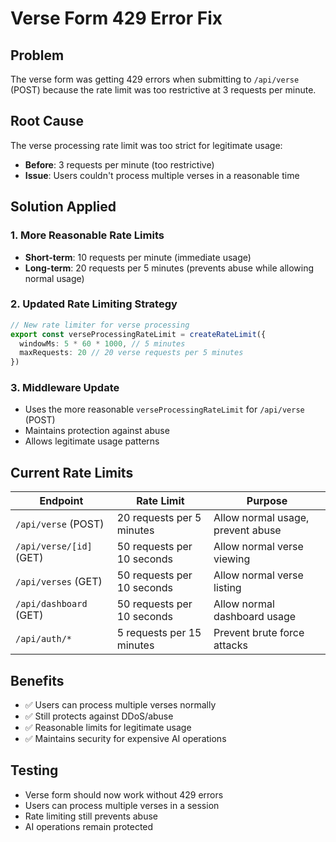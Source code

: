 # Verse Form 429 Error Fix

## Problem
The verse form was getting 429 errors when submitting to `/api/verse` (POST) because the rate limit was too restrictive at 3 requests per minute.

## Root Cause
The verse processing rate limit was too strict for legitimate usage:
- **Before**: 3 requests per minute (too restrictive)
- **Issue**: Users couldn't process multiple verses in a reasonable time

## Solution Applied

### 1. **More Reasonable Rate Limits**
- **Short-term**: 10 requests per minute (immediate usage)
- **Long-term**: 20 requests per 5 minutes (prevents abuse while allowing normal usage)

### 2. **Updated Rate Limiting Strategy**
```typescript
// New rate limiter for verse processing
export const verseProcessingRateLimit = createRateLimit({
  windowMs: 5 * 60 * 1000, // 5 minutes
  maxRequests: 20 // 20 verse requests per 5 minutes
})
```

### 3. **Middleware Update**
- Uses the more reasonable `verseProcessingRateLimit` for `/api/verse` (POST)
- Maintains protection against abuse
- Allows legitimate usage patterns

## Current Rate Limits

| Endpoint | Rate Limit | Purpose |
|----------|------------|---------|
| `/api/verse` (POST) | 20 requests per 5 minutes | Allow normal usage, prevent abuse |
| `/api/verse/[id]` (GET) | 50 requests per 10 seconds | Allow normal verse viewing |
| `/api/verses` (GET) | 50 requests per 10 seconds | Allow normal verse listing |
| `/api/dashboard` (GET) | 50 requests per 10 seconds | Allow normal dashboard usage |
| `/api/auth/*` | 5 requests per 15 minutes | Prevent brute force attacks |

## Benefits
- ✅ Users can process multiple verses normally
- ✅ Still protects against DDoS/abuse
- ✅ Reasonable limits for legitimate usage
- ✅ Maintains security for expensive AI operations

## Testing
- Verse form should now work without 429 errors
- Users can process multiple verses in a session
- Rate limiting still prevents abuse
- AI operations remain protected
